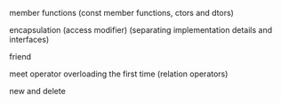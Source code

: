 member functions (const member functions, ctors and dtors)

encapsulation (access modifier) (separating implementation details and interfaces)

friend

meet operator overloading the first time (relation operators)

new and delete
